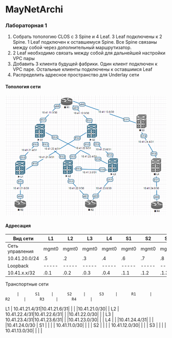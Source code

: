 # MayNetArchi
### Лабораторная 1
1. Собрать топологию CLOS с 3 Spine и 4 Leaf. 3 Leaf подключены к 2 Spine. 1 Leaf подключен к оставшемуся Spine. Все Spine связаны между собой через дополнительный маршрутизатор.
2. 2 Leaf необходимо связать между собой для дальнейшей настройки VPC пары
3. Добавить 3 клиента будущей фабрики. Один клиент подключен к VPC паре. Остальные клиенты подключены к оставшимся Leaf
4. Распределить адресное пространство для Underlay сети

#### Топология сети
![](underlay-net.PNG)

#### Адресация
Вид сети        | L1  | L2  |  L3 | L4  | S1  | S2  | S3  |  R1 |  R2 | R3  | R4
----------------|-----|-----|-----|-----|-----|-----|-----|-----|-----|-----|----
Сеть управления |mgmt0|mgmt0|mgmt0|mgmt0|mgmt0|mgmt0|mgmt0|mgmt0|mgmt0|mgmt0|mgmt0
10.41.20.0/24   | .5  | .2  | .3  | .4  | .6  | .7  | .8  | .1  | .9  | .10 | .11
Loopback        |-----|-----|-----|-----|-----|-----|-----|-----|-----|-----|-----
10.41.x.x/32    | .0.1| .0.2| .0.3| .0.4| .1.1| .1.2| .1.3| .2.1| .2.2| .2.3| .2.4

Транспортные сети

         |       S1     |      S2     |      S3     |      R1      |     R2      |      R3     |      R4      |
L1       | 10.41.21.4/31|10.41.21.6/31|             |              |             |10.41.21.0/30|              |
L2       | 10.41.22.4/31|10.41.22.6/31|             |              |10.41.22.0/30|             |              |
L3       | 10.41.23.4/31|10.41.23.6/31|             |              |10.41.23.0/30|             |              |
L4       |              |             |10.41.24.4/31|              |             |             |10.41.24.0/30 |
S1       |              |             |             | 10.41.11.0/30|             |             |              |
S2       |              |             |             | 10.41.12.0/30|             |             |              |
S3       |              |             |             | 10.41.13.0/30|             |             |              |
